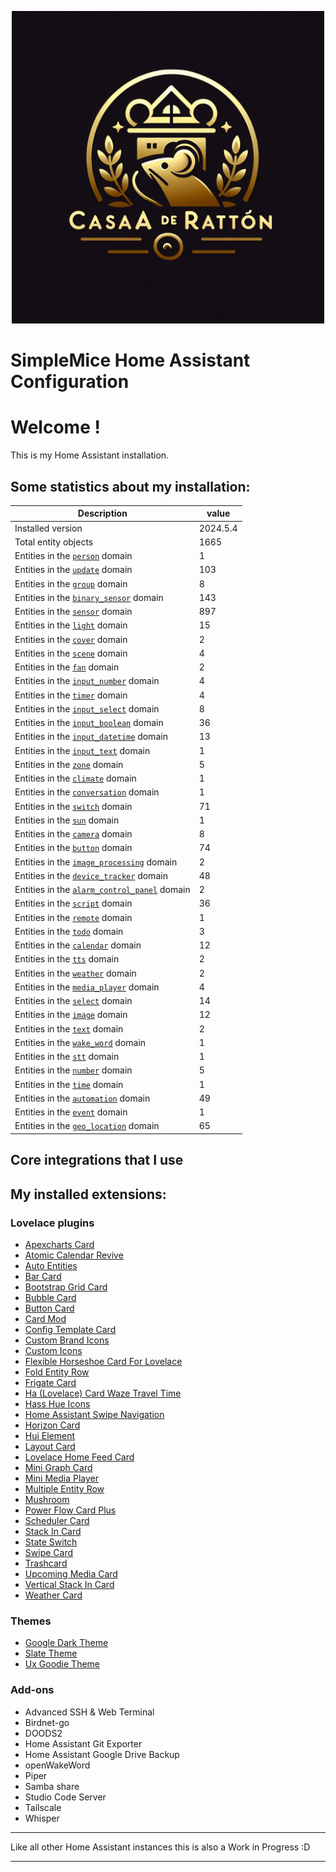<p align="center">
  <img width="500" height="500" src="https://github.com/simplemice/home_assistant/blob/main/screenshot/logo.jpg">

# SimpleMice Home Assistant Configuration

</p>


# Welcome !

This is my Home Assistant installation.

## Some statistics about my installation:

Description | value
--|--
Installed version | 2024.5.4
Total entity objects | 1665
Entities in the [`person`](https://www.home-assistant.io/components/person) domain | 1
Entities in the [`update`](https://www.home-assistant.io/components/update) domain | 103
Entities in the [`group`](https://www.home-assistant.io/components/group) domain | 8
Entities in the [`binary_sensor`](https://www.home-assistant.io/components/binary_sensor) domain | 143
Entities in the [`sensor`](https://www.home-assistant.io/components/sensor) domain | 897
Entities in the [`light`](https://www.home-assistant.io/components/light) domain | 15
Entities in the [`cover`](https://www.home-assistant.io/components/cover) domain | 2
Entities in the [`scene`](https://www.home-assistant.io/components/scene) domain | 4
Entities in the [`fan`](https://www.home-assistant.io/components/fan) domain | 2
Entities in the [`input_number`](https://www.home-assistant.io/components/input_number) domain | 4
Entities in the [`timer`](https://www.home-assistant.io/components/timer) domain | 4
Entities in the [`input_select`](https://www.home-assistant.io/components/input_select) domain | 8
Entities in the [`input_boolean`](https://www.home-assistant.io/components/input_boolean) domain | 36
Entities in the [`input_datetime`](https://www.home-assistant.io/components/input_datetime) domain | 13
Entities in the [`input_text`](https://www.home-assistant.io/components/input_text) domain | 1
Entities in the [`zone`](https://www.home-assistant.io/components/zone) domain | 5
Entities in the [`climate`](https://www.home-assistant.io/components/climate) domain | 1
Entities in the [`conversation`](https://www.home-assistant.io/components/conversation) domain | 1
Entities in the [`switch`](https://www.home-assistant.io/components/switch) domain | 71
Entities in the [`sun`](https://www.home-assistant.io/components/sun) domain | 1
Entities in the [`camera`](https://www.home-assistant.io/components/camera) domain | 8
Entities in the [`button`](https://www.home-assistant.io/components/button) domain | 74
Entities in the [`image_processing`](https://www.home-assistant.io/components/image_processing) domain | 2
Entities in the [`device_tracker`](https://www.home-assistant.io/components/device_tracker) domain | 48
Entities in the [`alarm_control_panel`](https://www.home-assistant.io/components/alarm_control_panel) domain | 2
Entities in the [`script`](https://www.home-assistant.io/components/script) domain | 36
Entities in the [`remote`](https://www.home-assistant.io/components/remote) domain | 1
Entities in the [`todo`](https://www.home-assistant.io/components/todo) domain | 3
Entities in the [`calendar`](https://www.home-assistant.io/components/calendar) domain | 12
Entities in the [`tts`](https://www.home-assistant.io/components/tts) domain | 2
Entities in the [`weather`](https://www.home-assistant.io/components/weather) domain | 2
Entities in the [`media_player`](https://www.home-assistant.io/components/media_player) domain | 4
Entities in the [`select`](https://www.home-assistant.io/components/select) domain | 14
Entities in the [`image`](https://www.home-assistant.io/components/image) domain | 12
Entities in the [`text`](https://www.home-assistant.io/components/text) domain | 2
Entities in the [`wake_word`](https://www.home-assistant.io/components/wake_word) domain | 1
Entities in the [`stt`](https://www.home-assistant.io/components/stt) domain | 1
Entities in the [`number`](https://www.home-assistant.io/components/number) domain | 5
Entities in the [`time`](https://www.home-assistant.io/components/time) domain | 1
Entities in the [`automation`](https://www.home-assistant.io/components/automation) domain | 49
Entities in the [`event`](https://www.home-assistant.io/components/event) domain | 1
Entities in the [`geo_location`](https://www.home-assistant.io/components/geo_location) domain | 65

## Core integrations that I use

## My installed extensions:

### Lovelace plugins
- [Apexcharts Card](https://github.com/RomRider/apexcharts-card)
- [Atomic Calendar Revive](https://github.com/totaldebug/atomic-calendar-revive)
- [Auto Entities](https://github.com/thomasloven/lovelace-auto-entities)
- [Bar Card](https://github.com/custom-cards/bar-card)
- [Bootstrap Grid Card](https://github.com/ownbee/bootstrap-grid-card)
- [Bubble Card](https://github.com/Clooos/Bubble-Card)
- [Button Card](https://github.com/custom-cards/button-card)
- [Card Mod](https://github.com/thomasloven/lovelace-card-mod)
- [Config Template Card](https://github.com/iantrich/config-template-card)
- [Custom Brand Icons](https://github.com/elax46/custom-brand-icons)
- [Custom Icons](https://github.com/Mariusthvdb/custom-icons)
- [Flexible Horseshoe Card For Lovelace](https://github.com/AmoebeLabs/flex-horseshoe-card)
- [Fold Entity Row](https://github.com/thomasloven/lovelace-fold-entity-row)
- [Frigate Card](https://github.com/dermotduffy/frigate-hass-card)
- [Ha (Lovelace) Card Waze Travel Time](https://github.com/r-renato/ha-card-waze-travel-time)
- [Hass Hue Icons](https://github.com/arallsopp/hass-hue-icons)
- [Home Assistant Swipe Navigation](https://github.com/zanna-37/hass-swipe-navigation)
- [Horizon Card](https://github.com/rejuvenate/lovelace-horizon-card)
- [Hui Element](https://github.com/thomasloven/lovelace-hui-element)
- [Layout Card](https://github.com/thomasloven/lovelace-layout-card)
- [Lovelace Home Feed Card](https://github.com/gadgetchnnel/lovelace-home-feed-card)
- [Mini Graph Card](https://github.com/kalkih/mini-graph-card)
- [Mini Media Player](https://github.com/kalkih/mini-media-player)
- [Multiple Entity Row](https://github.com/benct/lovelace-multiple-entity-row)
- [Mushroom](https://github.com/piitaya/lovelace-mushroom)
- [Power Flow Card Plus](https://github.com/flixlix/power-flow-card-plus)
- [Scheduler Card](https://github.com/nielsfaber/scheduler-card)
- [Stack In Card](https://github.com/custom-cards/stack-in-card)
- [State Switch](https://github.com/thomasloven/lovelace-state-switch)
- [Swipe Card](https://github.com/bramkragten/swipe-card)
- [Trashcard](https://github.com/idaho/hassio-trash-card)
- [Upcoming Media Card](https://github.com/NemesisRE/upcoming-media-card)
- [Vertical Stack In Card](https://github.com/ofekashery/vertical-stack-in-card)
- [Weather Card](https://github.com/bramkragten/weather-card)

### Themes
- [Google Dark Theme](https://github.com/pacjo/google_dark_animated)
- [Slate Theme](https://github.com/seangreen2/slate_theme)
- [Ux Goodie Theme](https://github.com/fi-sch/ux_goodie_theme)

### Add-ons
- Advanced SSH & Web Terminal
- Birdnet-go
- DOODS2
- Home Assistant Git Exporter
- Home Assistant Google Drive Backup
- openWakeWord
- Piper
- Samba share
- Studio Code Server
- Tailscale
- Whisper

***

Like all other Home Assistant instances this is also a Work in Progress :D

***